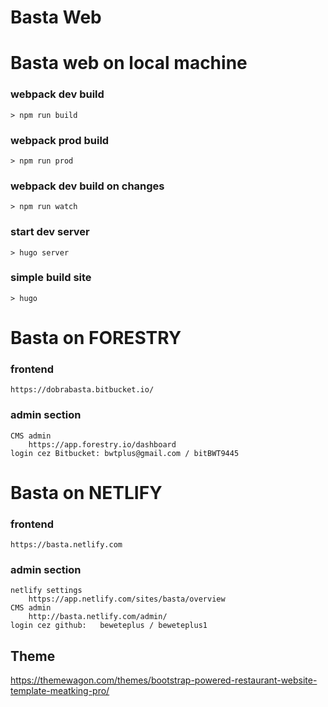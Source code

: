 # Basta Web

# Basta web on local machine

### webpack dev build
	> npm run build
### webpack prod build
	> npm run prod
### webpack dev build on changes
	> npm run watch
### start dev server
	> hugo server
### simple build site
	> hugo


# Basta on FORESTRY

### frontend
	https://dobrabasta.bitbucket.io/

### admin section
	CMS admin
		https://app.forestry.io/dashboard
	login cez Bitbucket: bwtplus@gmail.com / bitBWT9445



# Basta on NETLIFY

### frontend
	https://basta.netlify.com
 
###  admin section
	netlify settings
		https://app.netlify.com/sites/basta/overview
	CMS admin
		http://basta.netlify.com/admin/
	login cez github:	beweteplus / beweteplus1

	

## Theme
https://themewagon.com/themes/bootstrap-powered-restaurant-website-template-meatking-pro/
	